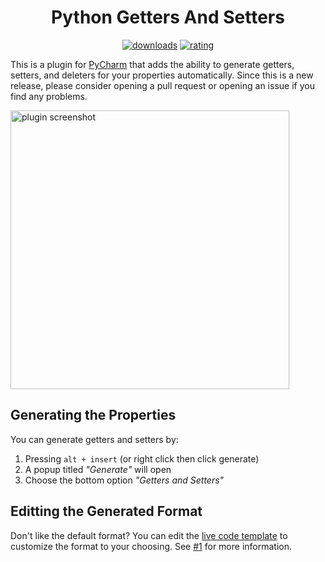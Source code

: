 <div align="center">

# Python Getters And Setters

  [![downloads](https://img.shields.io/jetbrains/plugin/d/20946?style=for-the-badge)](https://plugins.jetbrains.com/plugin/20946-python-getters-and-setters)
  [![rating](https://img.shields.io/jetbrains/plugin/r/rating/20946?style=for-the-badge)](https://plugins.jetbrains.com/plugin/20946-python-getters-and-setters/reviews)
</div>

This is a plugin for [PyCharm](https://www.jetbrains.com/pycharm/) that adds the ability to generate getters, 
setters, and deleters for your properties automatically. Since this is a new release, please consider opening
a pull request or opening an issue if you find any problems. 

<img width="446" alt="plugin screenshot" src="https://user-images.githubusercontent.com/43940682/219816406-324f3955-5d34-41e4-90c8-c8876ecbf0e7.png">

## Generating the Properties
You can generate getters and setters by:

1. Pressing `alt + insert`  (or right click then click generate)
2. A popup titled *"Generate"* will open
3. Choose the bottom option *"Getters and Setters"*


## Editting the Generated Format
Don't like the default format? You can edit the [live code template](https://www.jetbrains.com/help/pycharm/using-live-templates.html) 
to customize the format to your choosing. See [#1](https://github.com/CJCrafter/PythonGettersAndSetters/pull/1)
for more information. 

